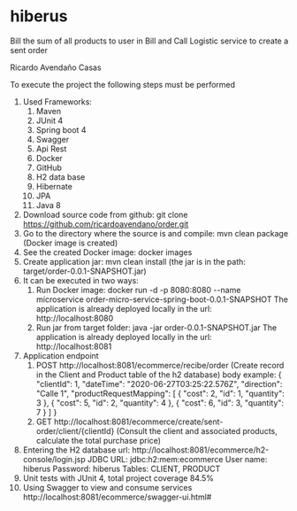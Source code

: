 # hiberus
Bill the sum of all products to user in Bill and Call Logistic service to create a sent order

Ricardo Avendaño Casas

To execute the project the following steps must be performed

1. Used Frameworks:
	1. Maven
	2. JUnit 4
	3. Spring boot 4
	4. Swagger
	5. Api Rest
	6. Docker
	7. GitHub
	8. H2 data base
	9. Hibernate
	10. JPA
	11. Java 8
2. Download source code from github: git clone https://github.com/ricardoavendano/order.git
3. Go to the directory where the source is and compile: mvn clean package (Docker image is created)
4. See the created Docker image: docker images
5. Create application jar: mvn clean install (the jar is in the path: target/order-0.0.1-SNAPSHOT.jar)
6. It can be executed in two ways:
	1. Run Docker image: docker run -d -p 8080:8080 --name microservice order-micro-service-spring-boot-0.0.1-SNAPSHOT
		The application is already deployed locally in the url: http://localhost:8080
	2. Run jar from target folder: java -jar order-0.0.1-SNAPSHOT.jar
		The application is already deployed locally in the url: http://localhost:8081
7. Application endpoint
	1. POST http://localhost:8081/ecommerce/recibe/order (Create record in the Client and Product table of the h2 database)
			body example:
			{
			  "clientId": 1,
			  "dateTime": "2020-06-27T03:25:22.576Z",
			  "direction": "Calle 1",
			  "productRequestMapping": [
				{
				  "cost": 2,
				  "id": 1,
				  "quantity": 3
				},
				{
				  "cost": 5,
				  "id": 2,
				  "quantity": 4
				},
				{
				  "cost": 6,
				  "id": 3,
				  "quantity": 7
				}
			  ]
			}
	2. GET http://localhost:8081/ecommerce/create/sent-order/client/{clientId} (Consult the client and associated products, calculate the total purchase price)
8. Entering the H2 database
	url: http://localhost:8081/ecommerce/h2-console/login.jsp
	JDBC URL: jdbc:h2:mem:ecommerce
	User name: hiberus
	Password: hiberus
	Tables: CLIENT, PRODUCT
9. Unit tests with JUnit 4, total project coverage 84.5%
10. Using Swagger to view and consume services
	http://localhost:8081/ecommerce/swagger-ui.html#


